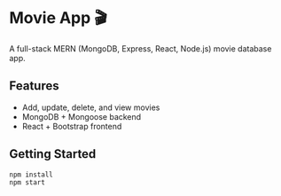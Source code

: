 # Movie App 🎬

A full-stack MERN (MongoDB, Express, React, Node.js) movie database app.

## Features
- Add, update, delete, and view movies
- MongoDB + Mongoose backend
- React + Bootstrap frontend

## Getting Started
```bash
npm install
npm start
